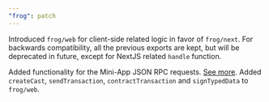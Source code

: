 ```yaml
---
"frog": patch
---
```


Introduced `frog/web` for client-side related logic in favor of `frog/next`.
For backwards compatibility, all the previous exports are kept, but will be
deprecated in future, except for NextJS related `handle` function.

Added functionality for the Mini-App JSON RPC requests. [See more](https://warpcast.notion.site/Miniapp-Transactions-1216a6c0c10180b7b9f4eec58ec51e55).
Added `createCast`, `sendTransaction`, `contractTransaction` and `signTypedData` to `frog/web`.
